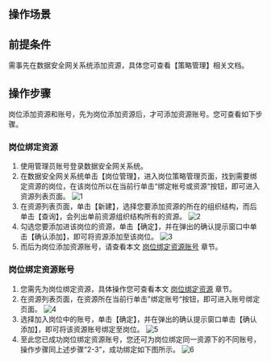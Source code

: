 ## 操作场景


## 前提条件
需事先在数据安全网关系统添加资源，具体您可查看【策略管理】相关文档。

## 操作步骤
岗位添加资源和账号，先为岗位添加资源后，才可添加资源账号。您可查看如下步骤。
<a id="zy"></a>
### 岗位绑定资源

1. 使用管理员账号登录数据安全网关系统。
2. 在数据安全网关系统单击【岗位管理】，进入岗位策略管理页面，找到需要绑定资源的岗位，在该岗位所以在当前行单击“绑定帐号或资源“按钮，即可进入资源列表页面。
![1](https://main.qcloudimg.com/raw/d742abfdb7bb07138c593bd09b271bf4.png)
3. 在资源列表页面，单击【新建】，选择您要添加资源的所在的组织结构，而后单击【查询】，会列出单前资源组织结构所有的资源。
![2](https://main.qcloudimg.com/raw/781993e56dc8a93c6519701047b93928.png)
4. 勾选您要添加进该岗位的资源，单击【确定】，并在弹出的确认提示窗口中单击【确认添加】，即可将资源添加至该岗位。
![3](https://main.qcloudimg.com/raw/b3d247eecf3833e3f89b2525506402a9.png)
5. 而后为岗位添加资源账号，请查看本文 [岗位绑定资源账号](#zyzh) 章节。


<a id="zyzh"></a>
### 岗位绑定资源账号
1. 您需先为岗位绑定资源，具体操作您可查看本文 [岗位绑定资源](#zy) 章节。
2. 在资源列表页面，在资源所在当前行单击"绑定账号“按钮，即可进入账号绑定页面。
![4](https://main.qcloudimg.com/raw/a19cb45b312c50e9d933b5c2c3e01dba.png)
3. 选择加入岗位中的账号，单击【确定】，并在弹出的确认提示窗口单击【确认添加】，即可将该资源账号绑定至岗位。
![5](https://main.qcloudimg.com/raw/656f35490dbbb0ee0e870fc948860b04.png)
4. 至此您已成功岗位绑定资源账号，您还可为岗位绑定同一资源下的不同账号，操作步骤同上述步骤“2-3”，成功绑定如下图所示。
![6](https://main.qcloudimg.com/raw/34f9ca1329c019800dc8f9c05169ef25.png)
